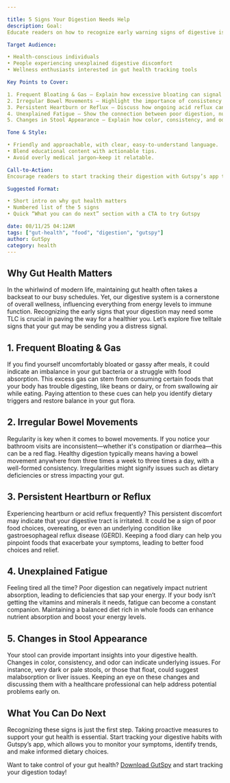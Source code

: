 ```yaml
---

title: 5 Signs Your Digestion Needs Help
description: Goal:
Educate readers on how to recognize early warning signs of digestive issues, promote proactive gut health habits, and position Gutspy as a helpful resource for tracking and improving digestion.

Target Audience:

• Health-conscious individuals
• People experiencing unexplained digestive discomfort
• Wellness enthusiasts interested in gut health tracking tools

Key Points to Cover:

1. Frequent Bloating & Gas – Explain how excessive bloating can signal imbalances in gut bacteria or poor food absorption.
2. Irregular Bowel Movements – Highlight the importance of consistency in stool frequency and form, and what irregularity might indicate.
3. Persistent Heartburn or Reflux – Discuss how ongoing acid reflux can point to digestive tract irritation.
4. Unexplained Fatigue – Show the connection between poor digestion, nutrient absorption, and low energy levels.
5. Changes in Stool Appearance – Explain how color, consistency, and odor can be indicators of underlying issues.

Tone & Style:

• Friendly and approachable, with clear, easy-to-understand language.
• Blend educational content with actionable tips.
• Avoid overly medical jargon—keep it relatable.

Call-to-Action:
Encourage readers to start tracking their digestion with Gutspy’s app to spot trends early and take control of their gut health.

Suggested Format:

• Short intro on why gut health matters
• Numbered list of the 5 signs
• Quick “What you can do next” section with a CTA to try Gutspy

date: 08/11/25 04:12AM
tags: ["gut-health", "food", "digestion", "gutspy"]
author: GutSpy
category: health
---
```


## Why Gut Health Matters

In the whirlwind of modern life, maintaining gut health often takes a backseat to our busy schedules. Yet, our digestive system is a cornerstone of overall wellness, influencing everything from energy levels to immune function. Recognizing the early signs that your digestion may need some TLC is crucial in paving the way for a healthier you. Let’s explore five telltale signs that your gut may be sending you a distress signal.

## 1. Frequent Bloating & Gas

If you find yourself uncomfortably bloated or gassy after meals, it could indicate an imbalance in your gut bacteria or a struggle with food absorption. This excess gas can stem from consuming certain foods that your body has trouble digesting, like beans or dairy, or from swallowing air while eating. Paying attention to these cues can help you identify dietary triggers and restore balance in your gut flora.

## 2. Irregular Bowel Movements

Regularity is key when it comes to bowel movements. If you notice your bathroom visits are inconsistent—whether it's constipation or diarrhea—this can be a red flag. Healthy digestion typically means having a bowel movement anywhere from three times a week to three times a day, with a well-formed consistency. Irregularities might signify issues such as dietary deficiencies or stress impacting your gut. 

## 3. Persistent Heartburn or Reflux

Experiencing heartburn or acid reflux frequently? This persistent discomfort may indicate that your digestive tract is irritated. It could be a sign of poor food choices, overeating, or even an underlying condition like gastroesophageal reflux disease (GERD). Keeping a food diary can help you pinpoint foods that exacerbate your symptoms, leading to better food choices and relief.

## 4. Unexplained Fatigue

Feeling tired all the time? Poor digestion can negatively impact nutrient absorption, leading to deficiencies that sap your energy. If your body isn’t getting the vitamins and minerals it needs, fatigue can become a constant companion. Maintaining a balanced diet rich in whole foods can enhance nutrient absorption and boost your energy levels.

## 5. Changes in Stool Appearance

Your stool can provide important insights into your digestive health. Changes in color, consistency, and odor can indicate underlying issues. For instance, very dark or pale stools, or those that float, could suggest malabsorption or liver issues. Keeping an eye on these changes and discussing them with a healthcare professional can help address potential problems early on.

## What You Can Do Next

Recognizing these signs is just the first step. Taking proactive measures to support your gut health is essential. Start tracking your digestive habits with Gutspy’s app, which allows you to monitor your symptoms, identify trends, and make informed dietary choices. 

Want to take control of your gut health? [Download GutSpy](https://apple.co/43azHhK) and start tracking your digestion today!
